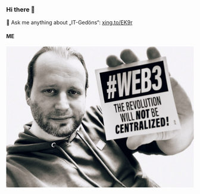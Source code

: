 ### Hi there 👋

 💬 Ask me anything about „IT-Gedöns“: [xing.to/EK9r](https://xing.to/EK9r)

#### ME

![WEB3](web3.jpg)
